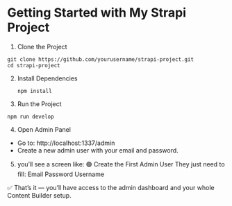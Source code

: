 # Getting Started with My Strapi Project

1. Clone the Project

```
git clone https://github.com/yourusername/strapi-project.git
cd strapi-project

```

2. Install Dependencies
   ```
   npm install

   ```
3. Run the Project
  ```
npm run develop

```

4. Open Admin Panel
- Go to: http://localhost:1337/admin
- Create a new admin user with your email and password.

5. you’ll see a screen like:
🟢 Create the First Admin User
They just need to fill:
Email
Password
Username

✅ That’s it — you’ll have access to the admin dashboard and your whole Content Builder setup.

 
